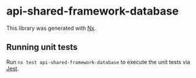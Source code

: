 # api-shared-framework-database

This library was generated with [Nx](https://nx.dev).

## Running unit tests

Run `nx test api-shared-framework-database` to execute the unit tests via [Jest](https://jestjs.io).
